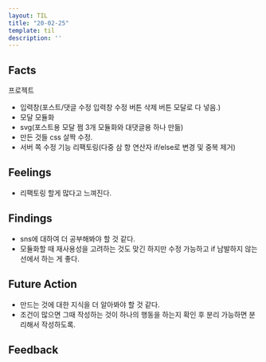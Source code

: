 ```yaml
---
layout: TIL
title: "20-02-25"
template: til
description: ''
---
```


## Facts

프로젝트

- 입력창(포스트/댓글 수정 입력창 수정 버튼 삭제 버튼 모달로 다 넣음.)
- 모달 모듈화
- svg(포스트용 모달 쩜 3개 모듈화와 대댓글용 하나 만듦)
- 만든 것들 css 살짝 수정.
- 서버 쪽 수정 기능 리팩토링(다중 삼 항 연산자 if/else로 변경 및 중복 제거)

## Feelings

- 리팩토링 할게 많다고 느껴진다.

## Findings

- sns에 대하여 더 공부해봐야 할 것 같다.
- 모듈화할 때 재사용성을 고려하는 것도 맞긴 하지만 수정 가능하고 if 남발하지 않는 선에서 하는 게 좋다.

## Future Action

- 만드는 것에 대한 지식을 더 알아봐야 할 것 같다.
- 조건이 많으면 그때 작성하는 것이 하나의 행동을 하는지 확인 후 분리 가능하면 분리해서 작성하도록.

## Feedback
